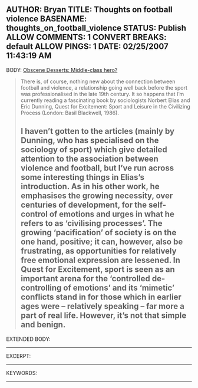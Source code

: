 AUTHOR: Bryan
TITLE: Thoughts on football violence
BASENAME: thoughts_on_football_violence
STATUS: Publish
ALLOW COMMENTS: 1
CONVERT BREAKS: __default__
ALLOW PINGS: 1
DATE: 02/25/2007 11:43:19 AM
-----
BODY:
<a title="Obscene Desserts: Middle-class hero?" href="http://obscenedesserts.blogspot.com/2007/02/middle-class-hero.html">Obscene Desserts: Middle-class hero?</a>

<blockquote>There is, of course, nothing new about the connection between football and violence, a relationship going well back before the sport was professionalised in the late 19th century. It so happens that I’m currently reading a fascinating book by sociologists Norbert Elias and Eric Dunning, Quest for Excitement: Sport and Leisure in the Civilizing Process (London: Basil Blackwell, 1986).

I haven’t gotten to the articles (mainly by Dunning, who has specialised on the sociology of sport) which give detailed attention to the association between violence and football, but I’ve run across some interesting things in Elias’s introduction. As in his other work, he emphasises the growing necessity, over centuries of development, for the self-control of emotions and urges in what he refers to as ‘civilising processes’. The growing ‘pacification’ of society is on the one hand, positive; it can, however, also be frustrating, as opportunities for relatively free emotional expression are lessened. In Quest for Excitement, sport is seen as an important arena for the ‘controlled de-controlling of emotions’ and its ‘mimetic’ conflicts stand in for those which in earlier ages were – relatively speaking – far more a part of real life. However, it’s not that simple and benign.</blockquote>
-----
EXTENDED BODY:

-----
EXCERPT:

-----
KEYWORDS:

-----


